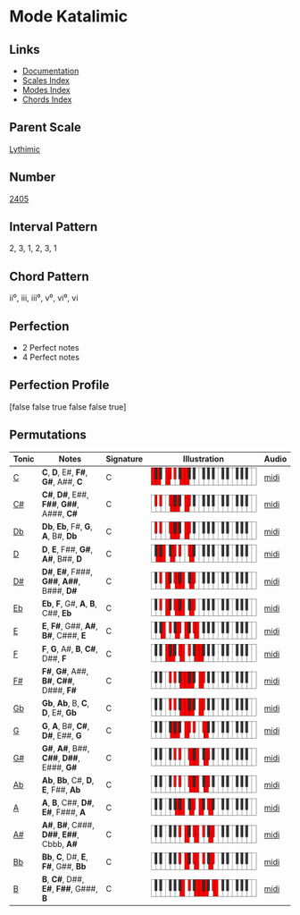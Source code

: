 # Mode Katalimic

## Links

- [Documentation](index.md)
- [Scales Index](Scales.md)
- [Modes Index](Modes.md)
- [Chords Index](Chords.md)

## Parent Scale

[Lythimic](ScaleLythimic.md)

## Number

[2405](https://ianring.com/musictheory/scales/2405)

## Interval Pattern

2, 3, 1, 2, 3, 1

## Chord Pattern

ii⁰, iii, iii⁰, v⁰, vi⁰, vi

## Perfection

- 2 Perfect notes
- 4 Perfect notes

## Perfection Profile

[false false true false false true]

## Permutations

| Tonic | Notes | Signature | Illustration | Audio |
|-------|-------|-----------|--------------|-------|
| [C](ModeCNaturalKatalimic.md) | **C**, **D**, E#, **F#**, **G#**, A##, **C** | C | ![CNaturalKatalimic](ModeCNaturalKatalimic.png) | [midi](https://github.com/edipermadi/music/blob/main/docs/ModeCNaturalKatalimic.mid?raw=true) |
| [C#](ModeCSharpKatalimic.md) | **C#**, **D#**, E##, **F##**, **G##**, A###, **C#** | C | ![CSharpKatalimic](ModeCSharpKatalimic.png) | [midi](https://github.com/edipermadi/music/blob/main/docs/ModeCSharpKatalimic.mid?raw=true) |
| [Db](ModeDFlatKatalimic.md) | **Db**, **Eb**, F#, **G**, **A**, B#, **Db** | C | ![DFlatKatalimic](ModeDFlatKatalimic.png) | [midi](https://github.com/edipermadi/music/blob/main/docs/ModeDFlatKatalimic.mid?raw=true) |
| [D](ModeDNaturalKatalimic.md) | **D**, **E**, F##, **G#**, **A#**, B##, **D** | C | ![DNaturalKatalimic](ModeDNaturalKatalimic.png) | [midi](https://github.com/edipermadi/music/blob/main/docs/ModeDNaturalKatalimic.mid?raw=true) |
| [D#](ModeDSharpKatalimic.md) | **D#**, **E#**, F###, **G##**, **A##**, B###, **D#** | C | ![DSharpKatalimic](ModeDSharpKatalimic.png) | [midi](https://github.com/edipermadi/music/blob/main/docs/ModeDSharpKatalimic.mid?raw=true) |
| [Eb](ModeEFlatKatalimic.md) | **Eb**, **F**, G#, **A**, **B**, C##, **Eb** | C | ![EFlatKatalimic](ModeEFlatKatalimic.png) | [midi](https://github.com/edipermadi/music/blob/main/docs/ModeEFlatKatalimic.mid?raw=true) |
| [E](ModeENaturalKatalimic.md) | **E**, **F#**, G##, **A#**, **B#**, C###, **E** | C | ![ENaturalKatalimic](ModeENaturalKatalimic.png) | [midi](https://github.com/edipermadi/music/blob/main/docs/ModeENaturalKatalimic.mid?raw=true) |
| [F](ModeFNaturalKatalimic.md) | **F**, **G**, A#, **B**, **C#**, D##, **F** | C | ![FNaturalKatalimic](ModeFNaturalKatalimic.png) | [midi](https://github.com/edipermadi/music/blob/main/docs/ModeFNaturalKatalimic.mid?raw=true) |
| [F#](ModeFSharpKatalimic.md) | **F#**, **G#**, A##, **B#**, **C##**, D###, **F#** | C | ![FSharpKatalimic](ModeFSharpKatalimic.png) | [midi](https://github.com/edipermadi/music/blob/main/docs/ModeFSharpKatalimic.mid?raw=true) |
| [Gb](ModeGFlatKatalimic.md) | **Gb**, **Ab**, B, **C**, **D**, E#, **Gb** | C | ![GFlatKatalimic](ModeGFlatKatalimic.png) | [midi](https://github.com/edipermadi/music/blob/main/docs/ModeGFlatKatalimic.mid?raw=true) |
| [G](ModeGNaturalKatalimic.md) | **G**, **A**, B#, **C#**, **D#**, E##, **G** | C | ![GNaturalKatalimic](ModeGNaturalKatalimic.png) | [midi](https://github.com/edipermadi/music/blob/main/docs/ModeGNaturalKatalimic.mid?raw=true) |
| [G#](ModeGSharpKatalimic.md) | **G#**, **A#**, B##, **C##**, **D##**, E###, **G#** | C | ![GSharpKatalimic](ModeGSharpKatalimic.png) | [midi](https://github.com/edipermadi/music/blob/main/docs/ModeGSharpKatalimic.mid?raw=true) |
| [Ab](ModeAFlatKatalimic.md) | **Ab**, **Bb**, C#, **D**, **E**, F##, **Ab** | C | ![AFlatKatalimic](ModeAFlatKatalimic.png) | [midi](https://github.com/edipermadi/music/blob/main/docs/ModeAFlatKatalimic.mid?raw=true) |
| [A](ModeANaturalKatalimic.md) | **A**, **B**, C##, **D#**, **E#**, F###, **A** | C | ![ANaturalKatalimic](ModeANaturalKatalimic.png) | [midi](https://github.com/edipermadi/music/blob/main/docs/ModeANaturalKatalimic.mid?raw=true) |
| [A#](ModeASharpKatalimic.md) | **A#**, **B#**, C###, **D##**, **E##**, Cbbb, **A#** | C | ![ASharpKatalimic](ModeASharpKatalimic.png) | [midi](https://github.com/edipermadi/music/blob/main/docs/ModeASharpKatalimic.mid?raw=true) |
| [Bb](ModeBFlatKatalimic.md) | **Bb**, **C**, D#, **E**, **F#**, G##, **Bb** | C | ![BFlatKatalimic](ModeBFlatKatalimic.png) | [midi](https://github.com/edipermadi/music/blob/main/docs/ModeBFlatKatalimic.mid?raw=true) |
| [B](ModeBNaturalKatalimic.md) | **B**, **C#**, D##, **E#**, **F##**, G###, **B** | C | ![BNaturalKatalimic](ModeBNaturalKatalimic.png) | [midi](https://github.com/edipermadi/music/blob/main/docs/ModeBNaturalKatalimic.mid?raw=true) |
